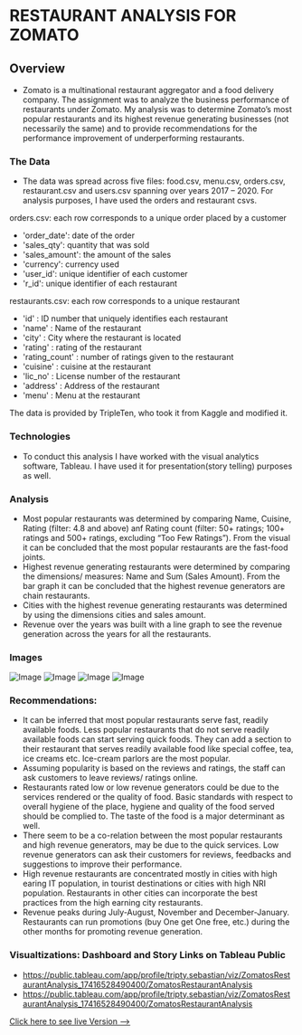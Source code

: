 # RESTAURANT ANALYSIS FOR ZOMATO

## Overview
* Zomato is a multinational restaurant aggregator and a food delivery company. The assignment was to analyze the business performance of restaurants under Zomato. My analysis was to determine Zomato’s most popular restaurants and its highest revenue generating businesses (not necessarily the same) and to provide recommendations for the performance improvement of underperforming restaurants.

### The Data
* The data was spread across five files: food.csv, menu.csv, orders.csv, restaurant.csv and users.csv spanning over years 2017 – 2020. For analysis purposes, I have used the orders and restaurant csvs.

orders.csv: each row corresponds to a unique order placed by a customer
* 'order_date': date of the order
* 'sales_qty': quantity that was sold
* 'sales_amount': the amount of the sales
* 'currency': currency used
* 'user_id': unique identifier of each customer
* 'r_id': unique identifier of each restaurant

restaurants.csv: each row corresponds to a unique restaurant
* 'id' : ID number that uniquely identifies each restaurant
* 'name' : Name of the restaurant
* 'city' : City where the restaurant is located
* 'rating' : rating of the restaurant
* 'rating_count' : number of ratings given to the restaurant
* 'cuisine' : cuisine at the restaurant
* 'lic_no' : License number of the restaurant
* 'address' : Address of the restaurant
* 'menu' : Menu at the restaurant

The data is provided by TripleTen, who took it from Kaggle and modified it.

### Technologies 
* To conduct this analysis I have worked with the visual analytics software, Tableau. I have used it for presentation(story telling) purposes as well.


### Analysis
* Most popular restaurants was determined by comparing Name, Cuisine, Rating (filter: 4.8 and above) anf Rating count (filter: 50+ ratings; 100+ ratings and 500+ ratings, excluding “Too Few Ratings”). From the visual it can be concluded that the most popular restaurants are the fast-food joints.
* Highest revenue generating restaurants were determined by comparing the dimensions/ measures: Name and Sum (Sales Amount). From the bar graph it can be concluded that the highest revenue generators are chain restaurants.
* Cities with the highest revenue generating restaurants was determined by using the dimensions cities and sales amount.
* Revenue over the years was built with a line graph to see the revenue generation across the years for all the restaurants.

### Images
![Image](Img/mostPopularRestaurants.png)
![Image](Img/highestRevenueRestaurants.png )
![Image](Img/citiesWithHighestRevenueRestaurants.png )
![Image](Img/revenueOverTheYears.png )


### Recommendations:
* It can be inferred that most popular restaurants serve fast, readily available foods. Less popular restaurants that do not serve readily available foods can start serving quick foods. They can add a section to their restaurant that serves readily available food like special coffee, tea, ice creams etc. Ice-cream parlors are the most popular.
* Assuming popularity is based on the reviews and ratings, the staff can ask customers to leave reviews/ ratings online.
* Restaurants rated low or low revenue generators could be due to the services rendered or the quality of food. Basic standards with respect to overall hygiene of the place, hygiene and quality of the food served should be complied to. The taste of the food is a major determinant as well.
* There seem to be a co-relation between the most popular restaurants and high revenue generators, may be due to the quick services. Low revenue generators can ask their customers for reviews, feedbacks and suggestions to improve their performance.
* High revenue restaurants are concentrated mostly in cities with high earing IT population, in tourist destinations or cities with high NRI population. Restaurants in other cities can incorporate the best practices from the high earning city restaurants.
* Revenue peaks during July-August, November and December-January. Restaurants can run promotions (buy One get One free, etc.) during the other months for promoting revenue generation.


### Visualtizations: Dashboard and Story Links on Tableau Public
* https://public.tableau.com/app/profile/tripty.sebastian/viz/ZomatosRestaurantAnalysis_17416528490400/ZomatosRestaurantAnalysis
* https://public.tableau.com/app/profile/tripty.sebastian/viz/ZomatosRestaurantAnalysis_17416528490400/ZomatosRestaurantAnalysis


[Click here to see live Version --> ](https://newmovies.netlify.app)